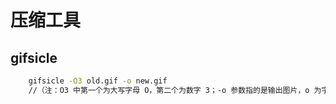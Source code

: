 # 压缩工具

## gifsicle

```bash
    gifsicle -O3 old.gif -o new.gif
    //（注：O3 中第一个为大写字母 O，第二个为数字 3；-o 参数指的是输出图片，o 为字母）
```
